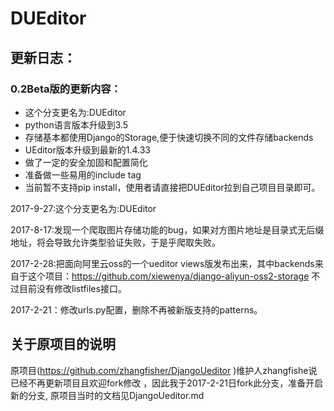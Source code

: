 # DUEditor

## 更新日志：
### 0.2Beta版的更新内容：
- 这个分支更名为:DUEditor
- python语言版本升级到3.5
- 存储基本都使用Django的Storage,便于快速切换不同的文件存储backends
- UEditor版本升级到最新的1.4.33
- 做了一定的安全加固和配置简化
- 准备做一些易用的include tag
- 当前暂不支持pip install，使用者请直接把DUEditor拉到自己项目目录即可。

2017-9-27:这个分支更名为:DUEditor

2017-8-17:发现一个爬取图片存储功能的bug，如果对方图片地址是目录式无后缀地址，将会导致允许类型验证失败，于是乎爬取失败。

2017-2-28:把面向阿里云oss的一个ueditor views版发布出来，其中backends来自于这个项目：https://github.com/xiewenya/django-aliyun-oss2-storage 不过目前没有修改listfiles接口。

2017-2-21：修改urls.py配置，删除不再被新版支持的patterns。

## 关于原项目的说明
原项目(https://github.com/zhangfisher/DjangoUeditor )维护人zhangfishe说已经不再更新项目且欢迎fork修改 ，因此我于2017-2-21日fork此分支，准备开启新的分支,
原项目当时的文档见DjangoUeditor.md

